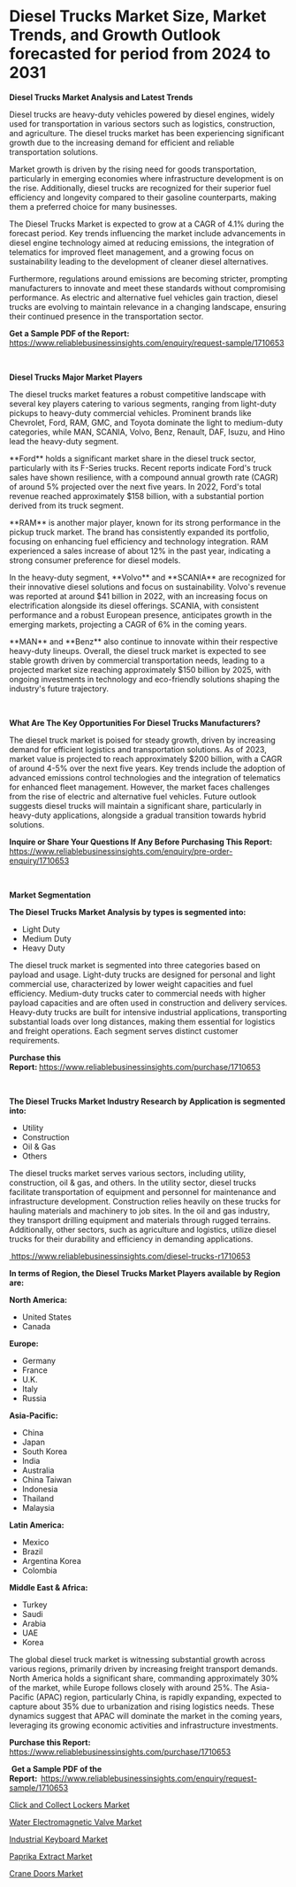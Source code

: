 <p><h1>Diesel Trucks Market Size, Market Trends, and Growth Outlook forecasted for period from 2024 to 2031</h1></p><p><strong>Diesel Trucks Market Analysis and Latest Trends</strong></p>
<p><p>Diesel trucks are heavy-duty vehicles powered by diesel engines, widely used for transportation in various sectors such as logistics, construction, and agriculture. The diesel trucks market has been experiencing significant growth due to the increasing demand for efficient and reliable transportation solutions.</p><p>Market growth is driven by the rising need for goods transportation, particularly in emerging economies where infrastructure development is on the rise. Additionally, diesel trucks are recognized for their superior fuel efficiency and longevity compared to their gasoline counterparts, making them a preferred choice for many businesses.</p><p>The Diesel Trucks Market is expected to grow at a CAGR of 4.1% during the forecast period. Key trends influencing the market include advancements in diesel engine technology aimed at reducing emissions, the integration of telematics for improved fleet management, and a growing focus on sustainability leading to the development of cleaner diesel alternatives.</p><p>Furthermore, regulations around emissions are becoming stricter, prompting manufacturers to innovate and meet these standards without compromising performance. As electric and alternative fuel vehicles gain traction, diesel trucks are evolving to maintain relevance in a changing landscape, ensuring their continued presence in the transportation sector.</p></p>
<p><strong>Get a Sample PDF of the Report:&nbsp;</strong> <a href="https://www.reliablebusinessinsights.com/enquiry/request-sample/1710653?utm_campaign=48&utm_medium=2&utm_source=Github&utm_content=ia&utm_term=22102024&utm_id=diesel-trucks">https://www.reliablebusinessinsights.com/enquiry/request-sample/1710653</a></p>
<p>&nbsp;</p>
<p><strong>Diesel Trucks Major Market Players</strong></p>
<p><p>The diesel trucks market features a robust competitive landscape with several key players catering to various segments, ranging from light-duty pickups to heavy-duty commercial vehicles. Prominent brands like Chevrolet, Ford, RAM, GMC, and Toyota dominate the light to medium-duty categories, while MAN, SCANIA, Volvo, Benz, Renault, DAF, Isuzu, and Hino lead the heavy-duty segment.</p><p>**Ford** holds a significant market share in the diesel truck sector, particularly with its F-Series trucks. Recent reports indicate Ford's truck sales have shown resilience, with a compound annual growth rate (CAGR) of around 5% projected over the next five years. In 2022, Ford's total revenue reached approximately $158 billion, with a substantial portion derived from its truck segment.</p><p>**RAM** is another major player, known for its strong performance in the pickup truck market. The brand has consistently expanded its portfolio, focusing on enhancing fuel efficiency and technology integration. RAM experienced a sales increase of about 12% in the past year, indicating a strong consumer preference for diesel models.</p><p>In the heavy-duty segment, **Volvo** and **SCANIA** are recognized for their innovative diesel solutions and focus on sustainability. Volvo's revenue was reported at around $41 billion in 2022, with an increasing focus on electrification alongside its diesel offerings. SCANIA, with consistent performance and a robust European presence, anticipates growth in the emerging markets, projecting a CAGR of 6% in the coming years.</p><p>**MAN** and **Benz** also continue to innovate within their respective heavy-duty lineups. Overall, the diesel truck market is expected to see stable growth driven by commercial transportation needs, leading to a projected market size reaching approximately $150 billion by 2025, with ongoing investments in technology and eco-friendly solutions shaping the industry's future trajectory.</p></p>
<p>&nbsp;</p>
<p><strong>What Are The Key Opportunities For Diesel Trucks Manufacturers?</strong></p>
<p><p>The diesel truck market is poised for steady growth, driven by increasing demand for efficient logistics and transportation solutions. As of 2023, market value is projected to reach approximately $200 billion, with a CAGR of around 4-5% over the next five years. Key trends include the adoption of advanced emissions control technologies and the integration of telematics for enhanced fleet management. However, the market faces challenges from the rise of electric and alternative fuel vehicles. Future outlook suggests diesel trucks will maintain a significant share, particularly in heavy-duty applications, alongside a gradual transition towards hybrid solutions.</p></p>
<p><strong>Inquire or Share Your Questions If Any Before Purchasing This Report:</strong> <a href="https://www.reliablebusinessinsights.com/enquiry/pre-order-enquiry/1710653?utm_campaign=48&utm_medium=2&utm_source=Github&utm_content=ia&utm_term=22102024&utm_id=diesel-trucks">https://www.reliablebusinessinsights.com/enquiry/pre-order-enquiry/1710653</a></p>
<p>&nbsp;</p>
<p><strong>Market Segmentation</strong></p>
<p><strong>The Diesel Trucks Market Analysis by types is segmented into:</strong></p>
<p><ul><li>Light Duty</li><li>Medium Duty</li><li>Heavy Duty</li></ul></p>
<p><p>The diesel truck market is segmented into three categories based on payload and usage. Light-duty trucks are designed for personal and light commercial use, characterized by lower weight capacities and fuel efficiency. Medium-duty trucks cater to commercial needs with higher payload capacities and are often used in construction and delivery services. Heavy-duty trucks are built for intensive industrial applications, transporting substantial loads over long distances, making them essential for logistics and freight operations. Each segment serves distinct customer requirements.</p></p>
<p><strong>Purchase this Report:&nbsp;</strong><a href="https://www.reliablebusinessinsights.com/purchase/1710653?utm_campaign=48&utm_medium=2&utm_source=Github&utm_content=ia&utm_term=22102024&utm_id=diesel-trucks">https://www.reliablebusinessinsights.com/purchase/1710653</a></p>
<p>&nbsp;</p>
<p><strong>The Diesel Trucks Market Industry Research by Application is segmented into:</strong></p>
<p><ul><li>Utility</li><li>Construction</li><li>Oil & Gas</li><li>Others</li></ul></p>
<p><p>The diesel trucks market serves various sectors, including utility, construction, oil & gas, and others. In the utility sector, diesel trucks facilitate transportation of equipment and personnel for maintenance and infrastructure development. Construction relies heavily on these trucks for hauling materials and machinery to job sites. In the oil and gas industry, they transport drilling equipment and materials through rugged terrains. Additionally, other sectors, such as agriculture and logistics, utilize diesel trucks for their durability and efficiency in demanding applications.</p></p>
<p><a href="https://www.reliablebusinessinsights.com/diesel-trucks-r1710653?utm_campaign=48&utm_medium=2&utm_source=Github&utm_content=ia&utm_term=22102024&utm_id=diesel-trucks">&nbsp;https://www.reliablebusinessinsights.com/diesel-trucks-r1710653</a></p>
<p><strong>In terms of Region, the Diesel Trucks Market Players available by Region are:</strong></p>
<p>
    <p> <strong> North America: </strong>
        <ul>
            <li>United States</li>
            <li>Canada</li>
        </ul>
        </p> 
    <p> <strong> Europe: </strong>
        <ul>
            <li>Germany</li>
            <li>France</li>
            <li>U.K.</li>
            <li>Italy</li>
            <li>Russia</li>
        </ul>
        </p> 
    <p> <strong> Asia-Pacific: </strong>
        <ul>
            <li>China</li>
            <li>Japan</li>
            <li>South Korea</li>
            <li>India</li>
            <li>Australia</li>
            <li>China Taiwan</li>
            <li>Indonesia</li>
            <li>Thailand</li>
            <li>Malaysia</li>
        </ul>
        </p> 
    <p> <strong> Latin America: </strong>
        <ul>
            <li>Mexico</li>
            <li>Brazil</li>
            <li>Argentina Korea</li>
            <li>Colombia</li>
        </ul>
        </p> 
    <p> <strong> Middle East & Africa: </strong>
        <ul>
            <li>Turkey</li>
            <li>Saudi</li>
            <li>Arabia</li>
            <li>UAE</li>
            <li>Korea</li>
        </ul>
    </p>
    </p>
<p><p>The global diesel truck market is witnessing substantial growth across various regions, primarily driven by increasing freight transport demands. North America holds a significant share, commanding approximately 30% of the market, while Europe follows closely with around 25%. The Asia-Pacific (APAC) region, particularly China, is rapidly expanding, expected to capture about 35% due to urbanization and rising logistics needs. These dynamics suggest that APAC will dominate the market in the coming years, leveraging its growing economic activities and infrastructure investments.</p></p>
<p><strong>Purchase this Report: </strong><a href="https://www.reliablebusinessinsights.com/purchase/1710653?utm_campaign=48&utm_medium=2&utm_source=Github&utm_content=ia&utm_term=22102024&utm_id=diesel-trucks">https://www.reliablebusinessinsights.com/purchase/1710653</a></p>
<p>&nbsp;<strong>Get a Sample PDF of the Report:&nbsp;&nbsp;</strong><a href="https://www.reliablebusinessinsights.com/enquiry/request-sample/1710653?utm_campaign=48&utm_medium=2&utm_source=Github&utm_content=ia&utm_term=22102024&utm_id=diesel-trucks">https://www.reliablebusinessinsights.com/enquiry/request-sample/1710653</a></p>
<p><strong></strong></p>
<p><p><a href="https://www.linkedin.com/pulse/global-click-collect-lockers-market-focus-product-type-ambient-hnyde?utm_campaign=48&utm_medium=2&utm_source=Github&utm_content=ia&utm_term=22102024&utm_id=diesel-trucks">Click and Collect Lockers Market</a></p><p><a href="https://issuu.com/reportprime-2/docs/water-electromagnetic-valve-market-_da0b1ccf9f425d?utm_campaign=48&utm_medium=2&utm_source=Github&utm_content=ia&utm_term=22102024&utm_id=diesel-trucks">Water Electromagnetic Valve Market</a></p><p><a href="https://issuu.com/reportprime-2/docs/industrial-keyboard-market-size-203_87d8da8a8e6e41?utm_campaign=48&utm_medium=2&utm_source=Github&utm_content=ia&utm_term=22102024&utm_id=diesel-trucks">Industrial Keyboard Market</a></p><p><a href="https://github.com/Armeladukagjini693/Market-Research-Report-List-1/blob/main/paprika-extract-market.md?utm_campaign=48&utm_medium=2&utm_source=Github&utm_content=ia&utm_term=22102024&utm_id=diesel-trucks">Paprika Extract Market</a></p><p><a href="https://www.linkedin.com/pulse/crane-doors-revenue-growth-report-2024-2031-arenaex-vhove?utm_campaign=48&utm_medium=2&utm_source=Github&utm_content=ia&utm_term=22102024&utm_id=diesel-trucks">Crane Doors Market</a></p></p>